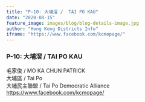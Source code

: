 ```yaml
---
title: "P-10: 大埔滘 /  TAI PO KAU"
date: "2020-08-15"
feature_image: images/blog/blog-details-image.jpg
author: "Hong Kong Districts Info"
iframe: "https://www.facebook.com/kcmopage/"
---
```


### P-10: 大埔滘 /  TAI PO KAU  
毛家俊 /  MO KA CHUN PATRICK  
大埔區 / Tai Po  
大埔民主聯盟 /  Tai Po Democratic Alliance  
https://www.facebook.com/kcmopage/
